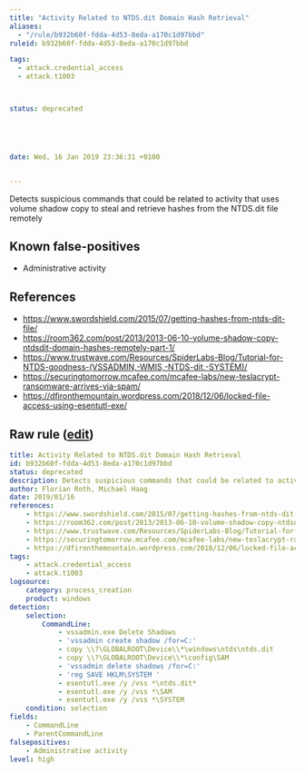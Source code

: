 ```yaml
---
title: "Activity Related to NTDS.dit Domain Hash Retrieval"
aliases:
  - "/rule/b932b60f-fdda-4d53-8eda-a170c1d97bbd"
ruleid: b932b60f-fdda-4d53-8eda-a170c1d97bbd

tags:
  - attack.credential_access
  - attack.t1003



status: deprecated





date: Wed, 16 Jan 2019 23:36:31 +0100


---
```


Detects suspicious commands that could be related to activity that uses volume shadow copy to steal and retrieve hashes from the NTDS.dit file remotely

<!--more-->


## Known false-positives

* Administrative activity



## References

* https://www.swordshield.com/2015/07/getting-hashes-from-ntds-dit-file/
* https://room362.com/post/2013/2013-06-10-volume-shadow-copy-ntdsdit-domain-hashes-remotely-part-1/
* https://www.trustwave.com/Resources/SpiderLabs-Blog/Tutorial-for-NTDS-goodness-(VSSADMIN,-WMIS,-NTDS-dit,-SYSTEM)/
* https://securingtomorrow.mcafee.com/mcafee-labs/new-teslacrypt-ransomware-arrives-via-spam/
* https://dfironthemountain.wordpress.com/2018/12/06/locked-file-access-using-esentutl-exe/


## Raw rule ([edit](https://github.com/SigmaHQ/sigma/edit/master/rules/windows/deprecated/win_susp_vssadmin_ntds_activity.yml))
```yaml
title: Activity Related to NTDS.dit Domain Hash Retrieval
id: b932b60f-fdda-4d53-8eda-a170c1d97bbd
status: deprecated
description: Detects suspicious commands that could be related to activity that uses volume shadow copy to steal and retrieve hashes from the NTDS.dit file remotely
author: Florian Roth, Michael Haag
date: 2019/01/16
references:
    - https://www.swordshield.com/2015/07/getting-hashes-from-ntds-dit-file/
    - https://room362.com/post/2013/2013-06-10-volume-shadow-copy-ntdsdit-domain-hashes-remotely-part-1/
    - https://www.trustwave.com/Resources/SpiderLabs-Blog/Tutorial-for-NTDS-goodness-(VSSADMIN,-WMIS,-NTDS-dit,-SYSTEM)/
    - https://securingtomorrow.mcafee.com/mcafee-labs/new-teslacrypt-ransomware-arrives-via-spam/
    - https://dfironthemountain.wordpress.com/2018/12/06/locked-file-access-using-esentutl-exe/
tags:
    - attack.credential_access
    - attack.t1003
logsource:
    category: process_creation
    product: windows
detection:
    selection:
        CommandLine:
            - vssadmin.exe Delete Shadows
            - 'vssadmin create shadow /for=C:'
            - copy \\?\GLOBALROOT\Device\\*\windows\ntds\ntds.dit
            - copy \\?\GLOBALROOT\Device\\*\config\SAM
            - 'vssadmin delete shadows /for=C:'
            - 'reg SAVE HKLM\SYSTEM '
            - esentutl.exe /y /vss *\ntds.dit*
            - esentutl.exe /y /vss *\SAM
            - esentutl.exe /y /vss *\SYSTEM
    condition: selection
fields:
    - CommandLine
    - ParentCommandLine
falsepositives:
    - Administrative activity
level: high

```
